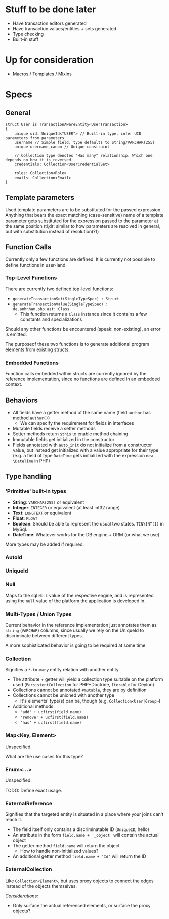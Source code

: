 
Stuff to be done later
======================

* Have transaction editors generated
* Have transaction values/entities + sets generated
* Type checking
* Built-in stuff

Up for consideration
====================

* Macros / Templates / Mixins

Specs
=====

General
-------

```
struct User is TransactionAwareEntity<UserTransaction>
{
    unique uid: UniqueId<"USER"> // Built-in type, infer UID parameters from parameters
    username // Simple field, type defaults to String/VARCHAR(255)
    unique username_canon // Unique constraint

    // Collection type denotes "Has many" relationship. Which one depends on how it is reversed.
    credentials: Collection<UserCredentialSet>

    roles: Collection<Role>
    emails: Collection<Email>
}
```

Template parameters
-------------------

Used template parameters are to be substituted for the passed expression. Anything that bears the exact matching (case-sensitive) name of a template parameter gets substituted for the expression passed to the parameter at the same position (tl;dr: similar to how parameters are resolved in general, but with substitution instead of resolution(?))

Function Calls
--------------

Currently only a few functions are defined. It is currently not possible to define functions in user-land.

### Top-Level Functions

There are currently two defined top-level functions:

 - `generateTransactionSet(SingleTypeSpec) : Struct`
 - `generateTransactionValue(SingleTypeSpec) : de.anhnhan.php.ast::Class`
   - This function returns a `Class` instance since it contains a few constants and specializations

Should any other functions be encountered (speak: non-existing), an error is emitted.

The purposeof these two functions is to generate additional program elements from existing structs.

### Embedded Functions

Function calls embedded within structs are currently ignored by the reference implementation, since no functions are defined in an embedded context.

Behaviors
---------

* All fields have a getter method of the same name (field `author` has method `author()`)
  * We can specify the requirement for fields in interfaces
* Mutable fields receive a setter methods
* Setter methods return `$this` to enable method chaining
* Immutable fields get initialized in the constructor
* Fields annotated with `auto_init` do not initialize from a constructor value, but instead get initialized with a value appropriate for their type (e.g. a field of type `DateTime` gets initialized with the expression `new \DateTime` in PHP)

Type handling
---------------

### 'Primitive' built-in types

- **String**: `VARCHAR(255)` or equivalent
- **Integer**: `INTEGER` or equivalent (at least int32 range)
- **Text**: `LONGTEXT` or equivalent
- **Float**: `FLOAT`
- **Boolean**: Should be able to represent the usual two states. `TINYINT(1)` in MySql.
- **DateTime**: Whatever works for the DB engine + ORM (or what we use)

More types may be added if required.

### AutoId

### UniqueId

### Null

Maps to the sql `NULL` value of the respective engine, and is represented using the `null` value of the platform the application is developed in.

### Multi-Types / Union Types

Current behavior in the reference implementation just annotates them as `string` (`VARCHAR`) columns, since usually we rely on the UniqueId to discriminate between different types.

A more sophisticated behavior is going to be required at some time.

### Collection<Element>

Signifies a `*-to-many` entity relation with another entity.

* The attribute + getter will yield a collection type suitable on the platform used (`PersistentCollection` for PHP+Doctrine, `Iterable` for Ceylon)
* Collections cannot be annotated `#mutable`, they are by definition
* Collections cannot be unioned with another type
  * It's elements' type(s) can be, though (e.g. `Collection<User|Group>`)
* Additional methods
  * `'add' + ucfirst(field.name)`
  * `'remove' + ucfirst(field.name)`
  * `'has' + ucfirst(field.name)`

### Map<Key, Element>

Unspecified.

What are the use cases for this type?

### Enum<...>

Unspecified.

TODO: Define exact usage.

### ExternalReference<Element>

Signifies that the targeted entity is situated in a place where your joins can't reach it.

* The field itself only contains a discriminatable ID (`UniqueID`, hello)
* An attribute in the form `field.name + '_object'` will contain the actual object
* The getter method `field.name` will return the object
  * How to handle non-initialized values?
* An additional getter method `field.name + 'Id'` will return the ID

### ExternalCollection<Element>

Like `Collection<Element>`, but uses proxy objects to connect the edges instead of the objects themselves.

*Considerations:*

* Only surface the actual referenced elements, or surface the proxy objects?
